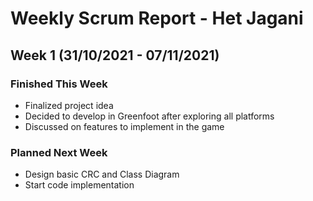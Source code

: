 # Weekly Scrum Report - Het Jagani

## Week 1 (31/10/2021 - 07/11/2021)

### Finished This Week
* Finalized project idea
* Decided to develop in Greenfoot after exploring all platforms
* Discussed on features to implement in the game
### Planned Next Week
* Design basic CRC and Class Diagram
* Start code implementation